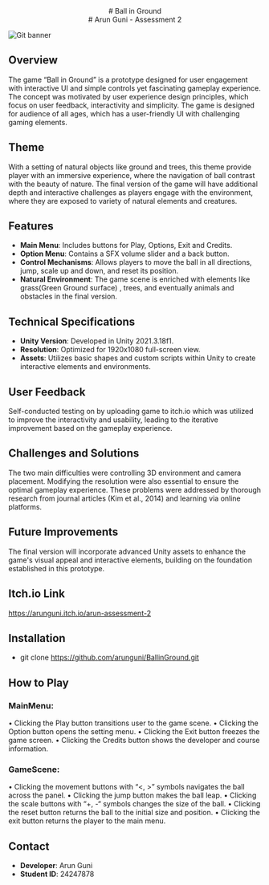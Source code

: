 <div align="center"># Ball in Ground</div>
<div align="center"># Arun Guni - Assessment 2</div> 

![Git banner](https://github.com/arunguni/BallinGround/assets/90784786/618e9d58-d0af-43fa-a697-e33d1360bca7)

## Overview
The game “Ball in Ground” is a prototype designed for user engagement with interactive UI and simple controls yet fascinating gameplay experience. The concept was motivated by user experience design principles, which focus on user feedback, interactivity and simplicity. The game is designed for audience of all ages, which has a user-friendly UI with challenging gaming elements. 

## Theme
With a setting of natural objects like ground and trees, this theme provide player with an immersive experience, where the navigation of ball contrast with the beauty of nature. The final version of the game will have additional depth and interactive challenges as players engage with the environment, where they are exposed to variety of natural elements and creatures.

## Features
- **Main Menu**: Includes buttons for Play, Options, Exit and Credits.
- **Option Menu**: Contains a SFX volume slider and a back button.
- **Control Mechanisms**: Allows players to move the ball in all directions, jump, scale up and down, and reset its position.
- **Natural Environment**: The game scene is enriched with elements like grass(Green Ground surface) , trees, and eventually animals and obstacles in the final version.

## Technical Specifications
- **Unity Version**: Developed in Unity 2021.3.18f1.
- **Resolution**: Optimized for 1920x1080 full-screen view.
- **Assets**: Utilizes basic shapes and custom scripts within Unity to create interactive elements and environments.

## User Feedback
Self-conducted testing on by uploading game to itch.io which was utilized to improve the interactivity and usability, leading to the iterative improvement based on the gameplay experience.

## Challenges and Solutions
The two main difficulties were controlling 3D environment and camera placement. Modifying the resolution were also essential to ensure the optimal gameplay experience. These problems were addressed by thorough research from journal articles (Kim et al., 2014) and learning via online platforms. 

## Future Improvements
The final version will incorporate advanced Unity assets to enhance the game's visual appeal and interactive elements, building on the foundation established in this prototype.

## Itch.io Link
https://arunguni.itch.io/arun-assessment-2

## Installation
- git clone https://github.com/arunguni/BallinGround.git

## How to Play
### MainMenu:
•	Clicking the Play button transitions user to the game scene. 
•	Clicking the Option button opens the setting menu.
•	Clicking the Exit button freezes the game screen. 
•	Clicking the Credits button shows the developer and course information. 
### GameScene:
•	Clicking the movement buttons with “<, >” symbols navigates the ball across the panel.
•	Clicking the jump button makes the ball leap.
•	Clicking the scale buttons with “+, -“ symbols changes the size of the ball.
•	Clicking the reset button returns the ball to the initial size and position.
•	Clicking the exit button returns the player to the main menu.

## Contact
- **Developer**: Arun Guni
- **Student ID**: 24247878
